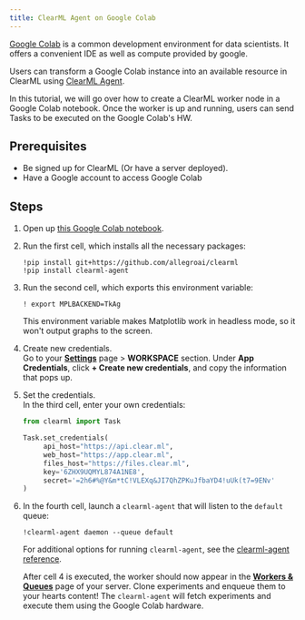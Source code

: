 ```yaml
---
title: ClearML Agent on Google Colab
---
```


[Google Colab](https://colab.research.google.com) is a common development environment for data scientists. It offers a convenient IDE as well as
compute provided by google.

Users can transform a Google Colab instance into an available resource in ClearML using [ClearML Agent](../../clearml_agent.md).

In this tutorial, we will go over how to create a ClearML worker node in a Google Colab notebook. Once the worker is up 
and running, users can send Tasks to be executed on the Google Colab's HW.

## Prerequisites
* Be signed up for ClearML (Or have a server deployed).
* Have a Google account to access Google Colab


## Steps 
1. Open up [this Google Colab notebook](https://colab.research.google.com/github/pollfly/clearml/blob/master/examples/clearml_agent/clearml_colab_agent.ipynb).

1. Run the first cell, which installs all the necessary packages:
    ```
    !pip install git+https://github.com/allegroai/clearml
    !pip install clearml-agent
    ```
1. Run the second cell, which exports this environment variable:
   ```
   ! export MPLBACKEND=TkAg
   ```
   This environment variable makes Matplotlib work in headless mode, so it won't output graphs to the screen.
   
1. Create new credentials.   
   Go to your [**Settings**](https://app.clear.ml/settings/workspace-configuration) page > **WORKSPACE** section. 
   Under **App Credentials**, click **+ Create new credentials**, and copy the information that pops up. 
   
1. Set the credentials.  
   In the third cell, enter your own credentials:
   ```python
   from clearml import Task
   
   Task.set_credentials(
        api_host="https://api.clear.ml", 
        web_host="https://app.clear.ml", 
        files_host="https://files.clear.ml", 
        key='6ZHX9UQMYL874A1NE8', 
        secret='=2h6#%@Y&m*tC!VLEXq&JI7QhZPKuJfbaYD4!uUk(t7=9ENv'
   )
   ```
   
   
1. In the fourth cell, launch a `clearml-agent` that will listen to the `default` queue:
   ```
   !clearml-agent daemon --queue default
   ```
   
   For additional options for running `clearml-agent`, see the [clearml-agent reference](../../references/clearml_agent_ref.md).  
   
   After cell 4 is executed, the worker should now appear in the [**Workers & Queues**](../../webapp/webapp_workers_queues.md) 
   page of your server. Clone experiments and enqueue them to your hearts content! The `clearml-agent` will fetch 
   experiments and execute them using the Google Colab hardware.
   

